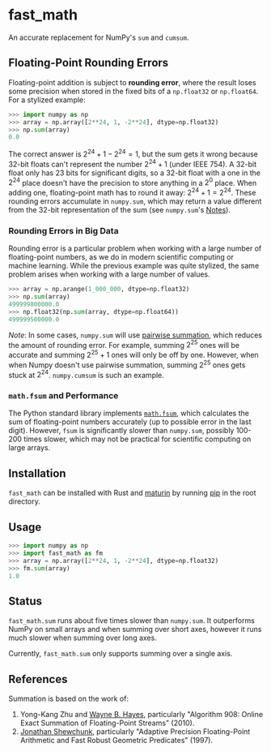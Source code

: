 # fast_math

An accurate replacement for NumPy's `sum` and `cumsum`.

## Floating-Point Rounding Errors

Floating-point addition is subject to **rounding error**, where the result loses some precision when stored in the fixed bits of a `np.float32` or `np.float64`. For a stylized example:

```python
>>> import numpy as np
>>> array = np.array([2**24, 1, -2**24], dtype=np.float32)
>>> np.sum(array)
0.0
```

The correct answer is $2^{24} + 1 - 2^{24} = 1$, but the sum gets it wrong because 32-bit floats can't represent the number $2^{24} + 1$ (under IEEE 754). A 32-bit float only has 23 bits for significant digits, so a 32-bit float with a one in the $2^{24}$ place doesn't have the precision to store anything in a $2^0$ place. When adding one, floating-point math has to round it away: $2^{24} + 1 = 2^{24}$. These rounding errors accumulate in `numpy.sum`, which may return a value different from the 32-bit representation of the sum (see `numpy.sum`'s [Notes](https://numpy.org/doc/stable/reference/generated/numpy.sum.html)).

### Rounding Errors in Big Data

Rounding error is a particular problem when working with a large number of floating-point numbers, as we do in modern scientific computing or machine learning. While the previous example was quite stylized, the same problem arises when working with a large number of values.

```python
>>> array = np.arange(1_000_000, dtype=np.float32)
>>> np.sum(array)
499999800000.0
>>> np.float32(np.sum(array, dtype=np.float64))
499999500000.0
```

*Note*: In some cases, `numpy.sum` will use [pairwise summation](https://en.wikipedia.org/wiki/Pairwise_summation), which reduces the amount of rounding error. For example, summing $2^{25}$ ones will be accurate and summing $2^{25} + 1$ ones will only be off by one. However, when when Numpy doesn't use pairwise summation, summing $2^{25}$ ones gets stuck at $2^{24}$. `numpy.cumsum` is such an example.

### `math.fsum` and Performance

The Python standard library implements [`math.fsum`](https://docs.python.org/3/library/math.html#math.fsum), which calculates the sum of floating-point numbers accurately (up to possible error in the last digit). However, `fsum` is significantly slower than `numpy.sum`,  possibly 100-200 times slower, which may not be practical for scientific computing on large arrays.

## Installation

`fast_math` can be installed with Rust and [maturin](https://www.maturin.rs) by running [pip](https://pip.pypa.io/en/stable/) in the root directory.

## Usage

```python
>>> import numpy as np
>>> import fast_math as fm
>>> array = np.array([2**24, 1, -2**24], dtype=np.float32)
>>> fm.sum(array)
1.0
```

## Status

`fast_math.sum` runs about five times slower than `numpy.sum`. It outperforms NumPy on small arrays and when summing over short axes, however it runs much slower when summing over long axes.

Currently, `fast_math.sum` only supports summing over a single axis.

## References

Summation is based on the work of:
1. Yong-Kang Zhu and [Wayne B. Hayes](https://www.cs.toronto.edu/~wayne/), particularly "Algorithm 908: Online Exact Summation of Floating-Point Streams" (2010).
2. [Jonathan Shewchunk](https://people.eecs.berkeley.edu/~jrs/), particularly "Adaptive Precision Floating-Point Arithmetic and Fast Robust Geometric Predicates" (1997).
